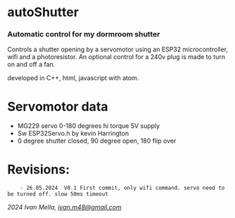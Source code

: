 # autoShutter
### Automatic control for my dormroom shutter
Controls a shutter opening by a servomotor using an ESP32 microcontroller, wifi
and a photoresistor. An optional control for a 240v plug is made to turn on and
off a fan.

developed in C++, html, javascript with atom.

# Servomotor data

  - MG229 servo 0-180 degrees hi torque 5V supply
  - Sw ESP32Servo.h by kevin Harrington
  - 0 degree shutter closed, 90 degree open, 180 flip over

# Revisions:

        - 26.05.2024  V0.1 First commit, only wifi command. servo need to be turned off. slow 50ms timeout
*2024 Ivan Mella, ivan.m48@gmail.com*
